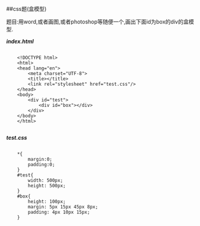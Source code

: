 ##css题(盒模型)

题目:用word,或者画图,或者photoshop等随便一个,画出下面id为box的div的盒模型.

***index.html***

```

	<!DOCTYPE html>
	<html>
	<head lang="en">
    	<meta charset="UTF-8">
    	<title></title>
    	<link rel="stylesheet" href="test.css"/>
	</head>
	<body>
		<div id="test">
			<div id="box"></div>
		</div>
	</body>
	</html>
	
```
***test.css***

```

	*{
		margin:0;
		padding:0;
	}
	#test{
		width: 500px;
		height: 500px;
	}
	#box{
		height: 100px;
		margin: 5px 15px 45px 8px;
		padding: 4px 10px 15px;
	}

```
